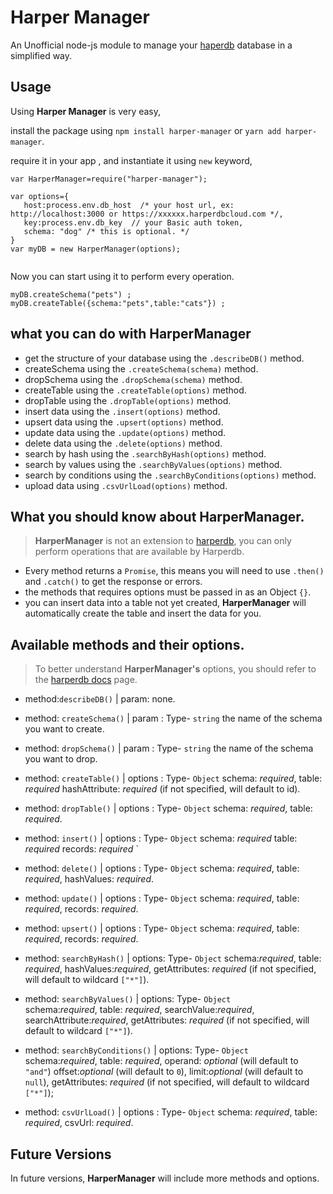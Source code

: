# Harper Manager
An Unofficial node-js module to manage your [haperdb](https://haperdb.io) database in a simplified way.

## Usage
Using **Harper Manager** is very easy,

install the package using `npm install harper-manager` or `yarn add harper-manager`.

require it in your app , and instantiate it using `new` keyword, 
```
var HarperManager=require("harper-manager");

var options={
   host:process.env.db_host  /* your host url, ex: http://localhost:3000 or https://xxxxxx.harperdbcloud.com */,
   key:process.env.db_key  // your Basic auth token,
   schema: "dog" /* this is optional. */
}
var myDB = new HarperManager(options);


```
Now you can start using it to perform every operation.
```
myDB.createSchema("pets") ;
myDB.createTable({schema:"pets",table:"cats"}) ;
```

## what you can do with HarperManager
- get the structure of your database using the `.describeDB()` method.
- createSchema using the `.createSchema(schema)` method.
- dropSchema using the `.dropSchema(schema)` method.
- createTable using the `.createTable(options)` method.
- dropTable using the `.dropTable(options)` method.
- insert data using the `.insert(options)` method.
- upsert data using the `.upsert(options)` method.
- update data using the `.update(options)` method.
- delete data using the `.delete(options)` method.
- search by hash using the `.searchByHash(options)` method.
- search by values using the `.searchByValues(options)` method.
- search by conditions using the `.searchByConditions(options)` method.
- upload data using `.csvUrlLoad(options)` method.

## What you should know about HarperManager.

> **HarperManager** is not an extension to [harperdb](https://harperdb.io), you can only perform operations that are available by Harperdb.

- Every method returns a `Promise`, this means you will need to use `.then()` and `.catch()` to get the response or errors.
- the methods that requires options must be passed in as an Object `{}`.
- you can insert data into a table not yet created, **HarperManager** will automatically create the table and insert the data for you.

## Available methods and their options. 

> To better understand **HarperManager's** options, you should refer to the [harperdb docs](https://api.harperdb.io) page.

- method:`describeDB()` | param: none.

- method: `createSchema()` | param : Type- `string`  the name of the schema you want to create.

- method: `dropSchema()` | param : Type- `string`  the name of the schema you want to drop.

- method: `createTable()` | options : Type- `Object` 
 schema:  *required*,
  table: *required*
  hashAttribute: *required* (if not specified, will default to id).

- method: `dropTable()` | options : Type- `Object` 
 schema:  *required*,
  table: *required*.

- method: `insert()` | options : Type- `Object` 
  schema:  *required*
  table: *required*
  records:  *required* `

- method: `delete()` | options : Type- `Object` 
  schema:  *required*,
  table: *required*,
  hashValues: *required*.

- method: `update()` | options : Type- `Object` 
  schema:  *required*,
  table: *required*,
  records: *required*.

- method: `upsert()` | options : Type- `Object` 
  schema:  *required*,
  table: *required*,
  records: *required*.

- method: `searchByHash()` | options: Type- `Object` 
  schema:*required*,
  table: *required*,
 hashValues:*required*,
 getAttributes: *required* (if not specified, will default to wildcard `["*"]`).

- method: `searchByValues()` | options: Type- `Object`  
  schema:*required*,
  table: *required*,
 searchValue:*required*,
  searchAttribute:*required*,
 getAttributes: *required* (if not specified, will default to wildcard `["*"]`).

- method: `searchByConditions()` | options: Type- `Object`  
  schema:*required*,
  table: *required*,
  operand: *optional* (will default to `"and"`)
  offset:*optional* (will default to `0`),
   limit:*optional* (will default to `null`),
  getAttributes: *required* (if not specified, will  default to wildcard `["*"]`);

- method: `csvUrlLoad()` | options : Type- `Object` 
  schema:  *required*,
  table: *required*,
  csvUrl: *required*.


## Future Versions 
 In future versions, **HarperManager** will include more methods and options.


